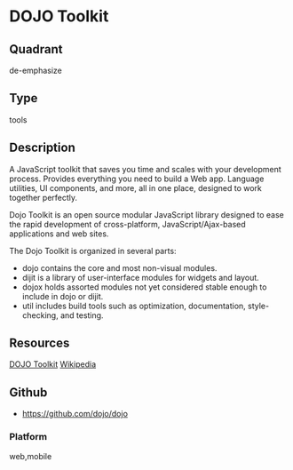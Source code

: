 # DOJO Toolkit

## Quadrant
de-emphasize

## Type
tools

## Description
A JavaScript toolkit that saves you time and scales with your development process. Provides everything you need to build a Web app. Language utilities, UI components, and more, all in one place, designed to work together perfectly.

Dojo Toolkit is an open source modular JavaScript library designed to ease the rapid development of cross-platform, JavaScript/Ajax-based applications and web sites.

The Dojo Toolkit is organized in several parts:

* dojo contains the core and most non-visual modules.
* dijit is a library of user-interface modules for widgets and layout.
* dojox holds assorted modules not yet considered stable enough to include in dojo or dijit.
* util includes build tools such as optimization, documentation, style-checking, and testing.

## Resources
[DOJO Toolkit](https://dojotoolkit.org/)
[Wikipedia](https://en.wikipedia.org/wiki/Dojo_Toolkit)


## Github
* https://github.com/dojo/dojo

### Platform
web,mobile